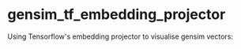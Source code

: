 # gensim_tf_embedding_projector
Using Tensorflow's embedding projector to visualise gensim vectors:

